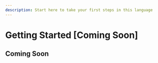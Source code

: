 ```yaml
---
description: Start here to take your first steps in this language
---
```


# Getting Started \[Coming Soon]

## Coming Soon
